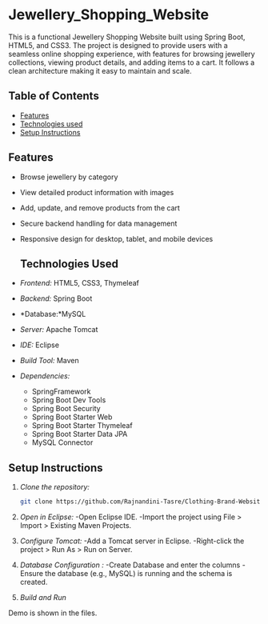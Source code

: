 # Jewellery_Shopping_Website
This is a functional Jewellery Shopping Website built using Spring Boot, HTML5, and CSS3. The project is designed to provide users with a seamless online shopping experience, with features for browsing jewellery collections, viewing product details, and adding items to a cart. It follows a clean architecture making it easy to maintain and scale.

## Table of Contents

- [Features](#features)
- [Technologies used](#technologies_used)
- [Setup Instructions](#setup_instructions)


## Features

- Browse jewellery by category
- View detailed product information with images
- Add, update, and remove products from the cart
- Secure backend handling for data management
- Responsive design for desktop, tablet, and mobile devices

  ## Technologies Used

- *Frontend:* HTML5, CSS3, Thymeleaf
- *Backend:* Spring Boot
- *Database:*MySQL
- *Server:* Apache Tomcat
- *IDE:* Eclipse
- *Build Tool:* Maven
- *Dependencies:*
  - SpringFramework  
  - Spring Boot Dev Tools
  - Spring Boot Security
  - Spring Boot Starter Web
  - Spring Boot Starter Thymeleaf
  - Spring Boot Starter Data JPA
  - MySQL Connector


## Setup Instructions

1. *Clone the repository:*
   ```bash
   git clone https://github.com/Rajnandini-Tasre/Clothing-Brand-Website.git
2. *Open in Eclipse:*
  -Open Eclipse IDE.
  -Import the project using File > Import > Existing Maven Projects.

3. *Configure Tomcat:*
  -Add a Tomcat server in Eclipse.
  -Right-click the project > Run As > Run on Server.

4. *Database Configuration :*
   -Create Database and enter the columns
   -Ensure the database (e.g., MySQL) is running and the schema is created.

5. *Build and Run*

Demo is shown in the files.
